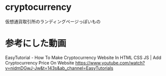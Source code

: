 # cryptocurrency
仮想通貨取引所のランディングページっぽいもの

# 参考にした動画
EasyTutorial - How To Make Cryptocurrency Website In HTML CSS JS | Add Cryptocurrency Price On Website
https://www.youtube.com/watch?v=nidmDGwJ-Jw&t=143s&ab_channel=EasyTutorials
